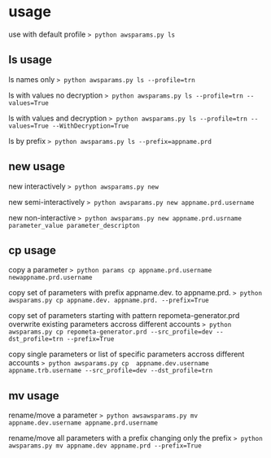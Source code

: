 # usage
use with default profile
`> python awsparams.py ls`

## ls usage
ls names only
`> python awsparams.py ls --profile=trn`

ls with values no decryption
`> python awsparams.py ls --profile=trn --values=True`

ls with values and decryption
`> python awsparams.py ls --profile=trn --values=True --WithDecryption=True`

ls by prefix
`> python awsparams.py ls --prefix=appname.prd`

## new usage
new interactively
`> python awsparams.py new`

new semi-interactively
`> python awsparams.py new appname.prd.username`

new non-interactive
`> python awsparams.py new appname.prd.usrname parameter_value parameter_descripton`

## cp usage
copy a parameter
`> python params cp appname.prd.username newappname.prd.username`

copy set of parameters with prefix appname.dev. to appname.prd.
`> python awsparams.py cp appname.dev. appname.prd. --prefix=True`

copy set of parameters starting with pattern repometa-generator.prd overwrite existing parameters accross different accounts
`> python awsparams.py cp repometa-generator.prd --src_profile=dev --dst_profile=trn --prefix=True`

copy single parameters or list of specific parameters accross different accounts
`> python awsparams.py cp  appname.dev.username appname.trb.username --src_profile=dev --dst_profile=trn`

## mv usage
rename/move a parameter
`> python awsawsparams.py mv appname.dev.username appname.prd.username`

rename/move all parameters with a prefix changing only the prefix
`> python awsparams.py mv appname.dev appname.prd --prefix=True`